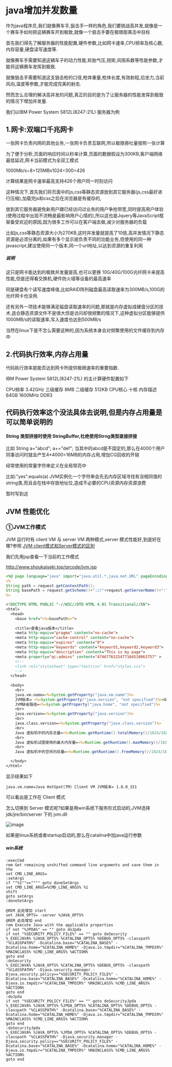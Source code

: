 # java增加并发数量

作为java程序员,我们就像赛车手,狙击手一样的角色,我们要挑战高并发,就像是一个赛车手如何把这辆赛车开到极致,就像一个狙击手要在极限距离击中目标

首先我们得先了解服务器的性能配置,硬件参数,比如网卡速率,CPU频率及核心数,内存容量,硬盘读写速度等. 

就像赛车手需要知道这辆车子的动力性能,轮胎气压,扭矩,风阻系数等性能参数,才能将这辆赛车发挥到极致.

就像狙击手需要知道这支狙击枪的口径,枪体重量,枪体长度,有效射程,后坐力,当前风向,温度等参数,才能完成完美的射击.


然而怎么合理的解决高并发的问题,真正的目的是为了让服务器的性能发挥到极致的情况下增加并发量.


我们以IBM Power System S812L(8247-21L) 服务器为例

## 1.网卡:双端口千兆网卡

一张网卡负责内网的其他业务,一张网卡负责互联网,所以极限吞吐量按照一张计算

为了便于分析,页面的响应时间以秒来计算,页面的数据假设为300KB,客户端网络最低延迟,网卡当前模式为全双工模式


1000Mb/s÷8=125MBx1024÷300=426

计算结果是网卡速率最高支持426个用户同一时刻访问

这种情况下,首先我们将页面中的js,css等静态资源放到其它服务器(js,css最好进行压缩),加载完js和css之后在浏览器是有缓存的,

放到其它服务器避免新用户跟已经访问过业务的用户争抢带宽,同时提高用户体验(使用过程中出现不流畅是最影响用户心情的),所以这也是Jquery等JavaScript框架备受欢迎的原因,因为很多工作可以在客户端去做,减少对服务器的负载

比如js,css等静态资源大小为270KB,这时并发量就提高了10倍,高并发情况下静态资源是必须分离的,如果有多个显示层负责不同的功能业务,但使用的同一种javascript,建议使用同一个版本,同一个url地址,以达到资源的重复利用


##### 说明
这只是网卡能达到的极致并发量提高,也可以更换 10G/40G/100G光纤网卡来提高性能,但是还得看交换机,硬件防火墙等设备的最高速率

同是硬盘有个读写速度峰值,比如RAID阵列磁盘最高读取速率为300MB/s,100G的光纤网卡也没用.

还有另外一项技术能够满足磁盘读取速率的问题,那就是内存虚拟成硬盘分区的技术,适合静态资源文件不是很大但是访问却很频繁的情况下,这种虚拟分区能够提供 1000MB/s的读取速率,写入速度也达到500MB/s

当然在linux下是不怎么需要这种的,因为系统本身会对频繁使用的文件缓存到内存中

## 2.代码执行效率,内存占用量

代码执行效率是能否达到网卡所提供极限速率的重要指数.


IBM Power System S812L(8247-21L) 的主计算硬件配置如下

CPU频率	3.42GHz
三级缓存	8MB
二级缓存	512KB
CPU核心	十核
内存描述	64GB 1600MHz DDR3

## 代码执行效率这个没法具体去说明,但是内存占用量是可以简单说明的

#### String 类型拼接时使用 StringBuffer,杜绝使用Strng类型直接拼接
比如 String a="abcd"; a+="def"; 当其中的abcd是不固定的,那么在4000个用户同事访问时就会产生4*4000=16MB的内存占用,增加CG回收的开销

经常使用的常量字符串定义在全局常亮中 

比如:"yes".equals(a)  JVM实例化一个字符串会先去内存区域寻找有没相同值的string类,而且会在栈中存放地址位,造成不必要的CPU资源内存资源浪费



暂时写到这





## JVM 性能优化

### ①JVM工作模式

JVM 运行时有 client VM 与 server VM  两种模式,server 模式性能好,到底好在哪?参照 [JVM client模式和Server模式的区别](https://blog.csdn.net/tang_123_/article/details/6018219)

我们先用jsp查看一下当前的工作模式

http://www.shoukaiseki.top/qrcode/jvm.jsp

```Jsp
<%@ page language="java" import="java.util.*,java.net.URL" pageEncoding="UTF-8"%>
<%
String path = request.getContextPath();
String basePath = request.getScheme()+"://"+request.getServerName()+":"+request.getServerPort()+path+"/";
%>

<!DOCTYPE HTML PUBLIC "-//W3C//DTD HTML 4.01 Transitional//EN">
<html>
  <head>
    <base href="<%=basePath%>">
    
    <title>查看java版本</title>
	<meta http-equiv="pragma" content="no-cache">
	<meta http-equiv="cache-control" content="no-cache">
	<meta http-equiv="expires" content="0">    
	<meta http-equiv="keywords" content="keyword1,keyword2,keyword3">
	<meta http-equiv="description" content="This is my page">
	<meta property="qc:admins" content="4746776325477164510063757" >
	<!--
	<link rel="stylesheet" type="text/css" href="styles.css">
	-->
  </head>
  
  <body>
	<br>
	java.vm.name=<%=System.getProperty("java.vm.name")%>
    JVM版本= <%=System.getProperty("java.version", "not specified")%><br>
    JVM缺省路径=<%=System.getProperty("java.home", "not specified")%>
	<br>
	java.version=<%=System.getProperty("java.version")%>
	<br>
	java.class.version=<%=System.getProperty("java.class.version")%>
	<br>
	Java 虚拟机中的内存总量=<%=Runtime.getRuntime().totalMemory()/1024/1024%>MB
	<br>
	Java 虚拟机试图使用的最大内存量=<%=Runtime.getRuntime().maxMemory()/1024/1024%>MB
	<br>
	Java 虚拟机中的空闲内存量=<%=Runtime.getRuntime().freeMemory()/1024/1024%>MB

  </body>
</html>

```

显示结果如下

```
java.vm.name=Java HotSpot(TM) Client VM JVM版本= 1.8.0_151
```
可以看出是工作在 Client 模式

怎么切换到 Server 模式呢?如果是用win系统下服务形式启动的,JVM选择jdk/jre/bin/server 下的 jvm.dll

![image](https://raw.githubusercontent.com/shoukaiseki/blogdoc/master/%E4%BA%92%E8%81%94%E7%BD%91/java%E9%AB%98%E5%B9%B6%E5%8F%91/img/001.png)

如果是linux系统或者startup启动的,那么在catalina中加java运行参数 

##### win系统

```Bat
:execCmd
rem Get remaining unshifted command line arguments and save them in the
set CMD_LINE_ARGS=
:setArgs
if ""%1""=="""" goto doneSetArgs
set CMD_LINE_ARGS=%CMD_LINE_ARGS% %1
shift
goto setArgs
:doneSetArgs

@REM 此处增加 start
set JAVA_OPTS= -server %JAVA_OPTS%
@REM 此处增加 end
rem Execute Java with the applicable properties
if not "%JPDA%" == "" goto doJpda
if not "%SECURITY_POLICY_FILE%" == "" goto doSecurity
%_EXECJAVA% %JAVA_OPTS% %CATALINA_OPTS% %DEBUG_OPTS% -classpath "%CLASSPATH%" -Dcatalina.base="%CATALINA_BASE%" -Dcatalina.home="%CATALINA_HOME%" -Djava.io.tmpdir="%CATALINA_TMPDIR%" %MAINCLASS% %CMD_LINE_ARGS% %ACTION%
goto end
:doSecurity
%_EXECJAVA% %JAVA_OPTS% %CATALINA_OPTS% %DEBUG_OPTS% -classpath "%CLASSPATH%" -Djava.security.manager -Djava.security.policy=="%SECURITY_POLICY_FILE%" -Dcatalina.base="%CATALINA_BASE%" -Dcatalina.home="%CATALINA_HOME%" -Djava.io.tmpdir="%CATALINA_TMPDIR%" %MAINCLASS% %CMD_LINE_ARGS% %ACTION%
goto end
:doJpda
if not "%SECURITY_POLICY_FILE%" == "" goto doSecurityJpda
%_EXECJAVA% %JAVA_OPTS% %JPDA_OPTS% %CATALINA_OPTS% %DEBUG_OPTS% -classpath "%CLASSPATH%" -Dcatalina.base="%CATALINA_BASE%" -Dcatalina.home="%CATALINA_HOME%" -Djava.io.tmpdir="%CATALINA_TMPDIR%" %MAINCLASS% %CMD_LINE_ARGS% %ACTION%
goto end
:doSecurityJpda
%_EXECJAVA% %JAVA_OPTS% %JPDA_OPTS% %CATALINA_OPTS% %DEBUG_OPTS% -classpath "%CLASSPATH%" -Djava.security.manager -Djava.security.policy=="%SECURITY_POLICY_FILE%" -Dcatalina.base="%CATALINA_BASE%" -Dcatalina.home="%CATALINA_HOME%" -Djava.io.tmpdir="%CATALINA_TMPDIR%" %MAINCLASS% %CMD_LINE_ARGS% %ACTION%
goto end
```



